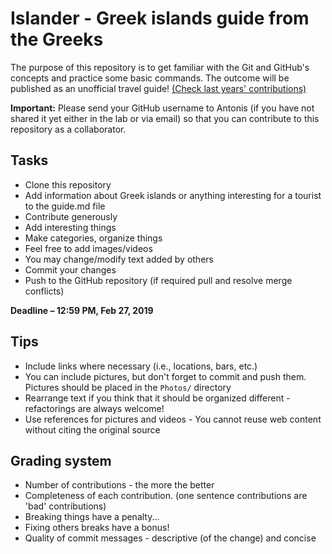 # Islander - Greek islands guide from the Greeks

The purpose of this repository is to get familiar with the Git and GitHub's concepts and practice some basic commands.
The outcome will be published as an unofficial travel guide! [(Check last years' contributions)](http://www.tusharma.in/athens/taksidiotis-athens-travel-guide-by-the-greeks/)

**Important:** Please send your GitHub username to Antonis (if you have not shared it yet either in the lab or via email) so that you can contribute to this repository as a collaborator.

## Tasks
- Clone this repository
- Add information about Greek islands or anything interesting for a tourist to the guide.md file
- Contribute generously
- Add interesting things
- Make categories, organize things
- Feel free to add images/videos
- You may change/modify text added by others
- Commit your changes
- Push to the GitHub repository (if required pull and resolve merge conflicts)

**Deadline – 12:59 PM, Feb 27, 2019**

## Tips
- Include links where necessary (i.e., locations, bars, etc.)
- You can include pictures, but don't forget to commit and push them. Pictures should be placed in the ```Photos/``` directory
- Rearrange text if you think that it should be organized different - refactorings are always welcome!
- Use references for pictures and videos - You cannot reuse web content without citing the original source

## Grading system
- Number of contributions - the more the better
- Completeness of each contribution. (one sentence contributions are 'bad' contributions)
- Breaking things have a penalty...
- Fixing others breaks have a bonus!
- Quality of commit messages - descriptive (of the change) and concise
